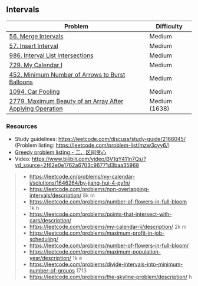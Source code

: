## Intervals
| Problem          | Difficulty |
|------------------|------------|
|[56. Merge Intervals](../leetcode/56.merge-intervals.md)|Medium|
|[57. Insert Interval](../leetcode/57.insert-interval.md)|Medium|
|[986. Interval List Intersections](../leetcode/986.interval-list-intersections.md)|Medium|
|[729. My Calendar I](../leetcode/729.my-calendar-i.md)|Medium|
|[452. Minimum Number of Arrows to Burst Balloons](../leetcode/452.minimum-number-of-arrows-to-burst-balloons.md)|Medium|
|[1094. Car Pooling](../leetcode/1094.car-pooling.md)|Medium|
|[2779. Maximum Beauty of an Array After Applying Operation](../leetcode/2779.maximum-beauty-of-an-array-after-applying-operation.md)|Medium (1638)|

### Resources
* Study guidelines: https://leetcode.com/discuss/study-guide/2166045/ (Problem listing: https://leetcode.com/problem-list/mzw3cyy6/)
* [Greedy problem listing - 二、区间贪心](https://huxulm.github.io/lc-rating/list/greedy)
* Video: https://www.bilibili.com/video/BV1qY411n7Qs/?vd_source=2f62e0e1762a6703c96771d3baa35968

> * https://leetcode.cn/problems/my-calendar-i/solutions/1646264/by-jiang-hui-4-pyfn/
> * https://leetcode.com/problems/non-overlapping-intervals/description/ 8k m
> * https://leetcode.com/problems/number-of-flowers-in-full-bloom  1k h
> * https://leetcode.com/problems/points-that-intersect-with-cars/description/
> * https://leetcode.com/problems/my-calendar-ii/description/ 2k m
> * https://leetcode.com/problems/maximum-profit-in-job-scheduling/
> * https://leetcode.com/problems/number-of-flowers-in-full-bloom/
> * https://leetcode.com/problems/maximum-population-year/description/ 1k e
> * https://leetcode.com/problems/divide-intervals-into-minimum-number-of-groups 1713
> * https://leetcode.com/problems/the-skyline-problem/description/ h